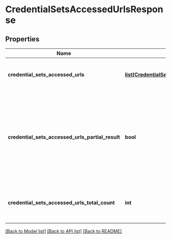 # CredentialSetsAccessedUrlsResponse


## Properties
Name | Type | Description | Notes
------------ | ------------- | ------------- | -------------
**credential_sets_accessed_urls** | [**list[CredentialSetAccessedUrlSchema]**](CredentialSetAccessedUrlSchema.md) | List of &#x60;Credential set accessed urls&#x60;. | [optional] 
**credential_sets_accessed_urls_partial_result** | **bool** | Indicates whether response contains partial result. It could be in case when request took too long and was terminated by timeout. | [optional] 
**credential_sets_accessed_urls_total_count** | **int** | Total count of matched credential set accessed urls. | 

[[Back to Model list]](../README.md#documentation-for-models) [[Back to API list]](../README.md#documentation-for-api-endpoints) [[Back to README]](../README.md)


